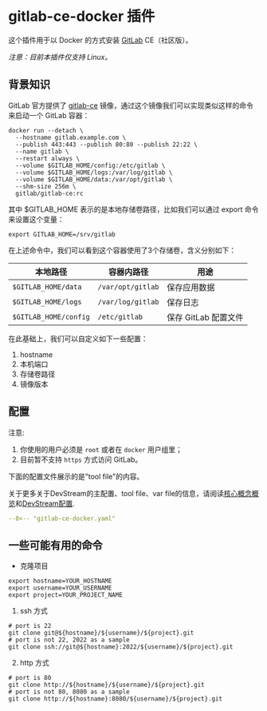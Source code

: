 # gitlab-ce-docker 插件

这个插件用于以 Docker 的方式安装 [GitLab](https://about.gitlab.com/) CE（社区版）。

_注意：目前本插件仅支持 Linux。_

## 背景知识

GitLab 官方提供了 [gitlab-ce](https://registry.hub.docker.com/r/gitlab/gitlab-ce) 镜像，通过这个镜像我们可以实现类似这样的命令来启动一个 GitLab 容器：

```shell
docker run --detach \
  --hostname gitlab.example.com \
  --publish 443:443 --publish 80:80 --publish 22:22 \
  --name gitlab \
  --restart always \
  --volume $GITLAB_HOME/config:/etc/gitlab \
  --volume $GITLAB_HOME/logs:/var/log/gitlab \
  --volume $GITLAB_HOME/data:/var/opt/gitlab \
  --shm-size 256m \
  gitlab/gitlab-ce:rc
```

其中 $GITLAB_HOME 表示的是本地存储卷路径，比如我们可以通过 export 命令来设置这个变量：

```shell
export GITLAB_HOME=/srv/gitlab
```

在上述命令中，我们可以看到这个容器使用了3个存储卷，含义分别如下：

| 本地路径               | 容器内路径          | 用途               |
| --------------------- | ----------------- | ----------------- |
| `$GITLAB_HOME/data`   | `/var/opt/gitlab` | 保存应用数据        |
| `$GITLAB_HOME/logs`   | `/var/log/gitlab` | 保存日志            |
| `$GITLAB_HOME/config` | `/etc/gitlab`     | 保存 GitLab 配置文件 |

在此基础上，我们可以自定义如下一些配置：

1. hostname
2. 本机端口
3. 存储卷路径
4. 镜像版本

## 配置

注意: 
1. 你使用的用户必须是 `root` 或者在 `docker` 用户组里；
2. 目前暂不支持 `https` 方式访问 GitLab。

下面的配置文件展示的是"tool file"的内容。

关于更多关于DevStream的主配置、tool file、var file的信息，请阅读[核心概念概览](../core-concepts/overview.zh.md)和[DevStream配置](../core-concepts/config.zh.md).

```yaml
--8<-- "gitlab-ce-docker.yaml"
```

## 一些可能有用的命令

- 克隆项目

```shell
export hostname=YOUR_HOSTNAME
export username=YOUR_USERNAME
export project=YOUR_PROJECT_NAME
```

1. ssh 方式

```shell
# port is 22
git clone git@${hostname}/${username}/${project}.git
# port is not 22, 2022 as a sample
git clone ssh://git@${hostname}:2022/${username}/${project}.git
```

2. http 方式

```shell
# port is 80
git clone http://${hostname}/${username}/${project}.git
# port is not 80, 8080 as a sample
git clone http://${hostname}:8080/${username}/${project}.git
```
